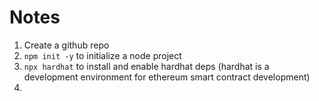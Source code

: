 # Notes 

1. Create a github repo
2. `npm init -y` to initialize a node project
3. `npx hardhat` to install and enable hardhat deps (hardhat is a development environment for ethereum smart contract  development)
4. 